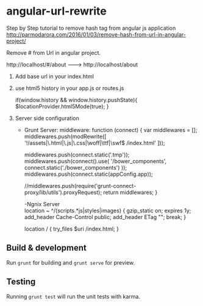 # angular-url-rewrite

Step by Step tutorial to remove hash tag from angular js application
http://parmodarora.com/2016/01/03/remove-hash-from-url-in-angular-project/

Remove # from Url in angular project.

http://localhost/#/about  --->  http://localhost/about

1) Add base url in your index.html
	<head><base href="/"></head>

2) use html5 history in your app.js or routes.js

	if(window.history && window.history.pushState){
        $locationProvider.html5Mode(true);
    }

3) Server side configuration
	- Grunt Server:
	middleware: function (connect) {
	    var middlewares = [];
	    middlewares.push(modRewrite([
	      '!/assets|\\.html|\\.js|\\.css|\\woff|\\ttf|\\swf$ /index.html'
	    ]));
	    
	    middlewares.push(connect.static('.tmp'));
	    middlewares.push(connect().use(
	      '/bower_components',
	      connect.static('./bower_components')
	    ));
	    middlewares.push(connect.static(appConfig.app));
	    
	    //middlewares.push(require('grunt-connect-proxy/lib/utils').proxyRequest);
	    return middlewares;
	  }

	  -Ngnix Server  
	  location ~ ^/(scripts.*js|styles|images) {
            gzip_static on;
            expires 1y;
            add_header Cache-Control public;
            add_header ETag "";
            break;
        }
         
       location / {
         try_files $uri /index.html;
       }


## Build & development

Run `grunt` for building and `grunt serve` for preview.

## Testing

Running `grunt test` will run the unit tests with karma.

